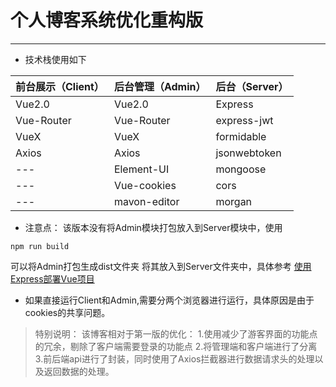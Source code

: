 # 个人博客系统优化重构版

---

- 技术栈使用如下

| 前台展示（Client） | 后台管理（Admin） | 后台（Server） |
| ------------------ | ----------------- | -------------- |
| Vue2.0             | Vue2.0            | Express        |
| Vue-Router         | Vue-Router        | express-jwt    |
| VueX               | VueX              | formidable     |
| Axios              | Axios             | jsonwebtoken   |
| ---                | Element-UI        | mongoose       |
| ---                | Vue-cookies       | cors           |
| ---                | mavon-editor      | morgan         |

+ 注意点：
该版本没有将Admin模块打包放入到Server模块中，使用
```
npm run build
```
可以将Admin打包生成dist文件夹
将其放入到Server文件夹中，具体参考 [使用Express部署Vue项目](https://zhuanlan.zhihu.com/p/116749549)

- 如果直接运行Client和Admin,需要分两个浏览器进行运行，具体原因是由于cookies的共享问题。

> 特别说明：
> 该博客相对于第一版的优化：
1.使用减少了游客界面的功能点的冗余，剔除了客户端需要登录的功能点
2.将管理端和客户端进行了分离
3.前后端api进行了封装，同时使用了Axios拦截器进行数据请求头的处理以及返回数据的处理。
